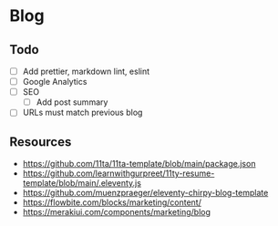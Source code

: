 # Blog

## Todo

- [ ] Add prettier, markdown lint, eslint
- [ ] Google Analytics
- [ ] SEO
  - [ ] Add post summary
- [ ] URLs must match previous blog

## Resources

- https://github.com/11ta/11ta-template/blob/main/package.json
- https://github.com/learnwithgurpreet/11ty-resume-template/blob/main/.eleventy.js
- https://github.com/muenzpraeger/eleventy-chirpy-blog-template
- https://flowbite.com/blocks/marketing/content/
- https://merakiui.com/components/marketing/blog
